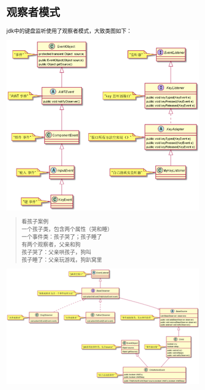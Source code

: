 # 观察者模式

jdk中的键盘监听使用了观察者模式，大致类图如下：

![Alt](./img/JDKListener.png)    

> 看孩子案例    
一个孩子类，包含两个属性（哭和睡）  
一个事件类：孩子哭了；孩子睡了      
有两个观察者，父亲和狗   
孩子哭了：父亲哄孩子，狗叫   
孩子睡了：父亲玩游戏，狗趴窝里   

![Alt](./img/Observer.png)    